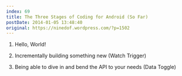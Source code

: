 ```yaml
---
index: 69
title: The Three Stages of Coding for Android (So Far)
postDate: 2014-01-05 13:48:40
original: https://ninedof.wordpress.com/?p=1502
---
```


1. Hello, World!

2. Incrementally building something new (Watch Trigger)

3. Being able to dive in and bend the API to your needs (Data Toggle)
